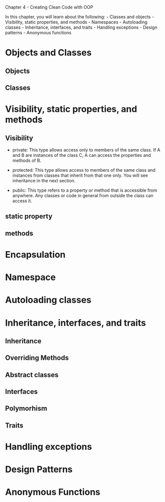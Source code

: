 Chapter 4 - Creating Clean Code with OOP

In this chapter, you will learn about the following:
    - Classes and objects
    - Visibility, static properties, and methods
    - Namespaces
    - Autoloading classes
    - Inheritance, interfaces, and traits
    - Handling exceptions
    - Design patterns
    - Anonymous functions

# Objects and Classes
 ## Objects
 ## Classes  

# Visibility, static properties, and methods 
 
 ## Visibility
 - private: This type allows access only to members of the same class. If A and B are instances of the class C, A can access the properties and methods of B.

 - protected: This type allows access to members of the same class and  instances from classes that inherit from that one only. You will see  inheritance in the next section.

 - public: This type refers to a property or method that is accessible from anywhere. Any classes or code in general from outside the class can access it.

  ## static property
  ## methods

# Encapsulation 

# Namespace

# Autoloading classes

# Inheritance, interfaces, and traits
  ## Inheritance
  ## Overriding Methods
  ## Abstract classes
  ## Interfaces
  ## Polymorhism
  ## Traits

# Handling exceptions

# Design Patterns

# Anonymous Functions 